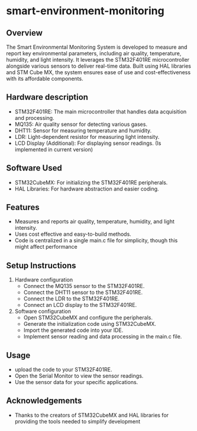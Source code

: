 # smart-environment-monitoring

## **Overview**
The Smart Environmental Monitoring System is developed to measure and report key environmental parameters, including air quality, temperature, humidity, and light intensity. It leverages the STM32F401RE microcontroller alongside various sensors to deliver real-time data. Built using HAL libraries and STM Cube MX, the system ensures ease of use and cost-effectiveness with its affordable components.

## **Hardware description**
* STM32F401RE: The main microcontroller that handles data acquisition and processing.
* MQ135: Air quality sensor for detecting various gases.
* DHT11: Sensor for measuring temperature and humidity.
* LDR: Light-dependent resistor for measuring light intensity.
* LCD Display (Additional): For displaying sensor readings. (Is implemented in current version)

## **Software Used**
* STM32CubeMX: For initializing the STM32F401RE peripherals.
* HAL Libraries: For hardware abstraction and easier coding.

## **Features**
* Measures and reports air quality, temperature, humidity, and light intensity.
* Uses cost effective and easy-to-build methods.
* Code is centralized in a single main.c file for simplicity, though this might affect performance

## **Setup Instructions**
1. Hardware configuration
   - Connect the MQ135 sensor to the STM32F401RE.
   - Connect the DHT11 sensor to the STM32F401RE.
   - Connect the LDR to the STM32F401RE.
   - Connect an LCD display to the STM32F401RE.
2. Software configuration
   - Open STM32CubeMX and configure the peripherals.
   - Generate the initialization code using STM32CubeMX.
   - Import the generated code into your IDE.
   - Implement sensor reading and data processing in the main.c file.

## **Usage**
* upload the code to your STM32F401RE.
* Open the Serial Monitor to view the sensor readings.
* Use the sensor data for your specific applications.

## **Acknowledgements**
* Thanks to the creators of STM32CubeMX and HAL libraries for providing the tools needed to simplify development
   
   
   
